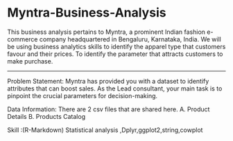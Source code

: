 # Myntra-Business-Analysis
This business analysis pertains to Myntra, a prominent Indian fashion e-commerce company headquartered in Bengaluru, Karnataka, India.
We will be using business analytics skills to identify the apparel type that customers favour and their prices. 
To identify the parameter that attracts customers to make purchase.
-------------------------------- -------------------------------- -------------------------------- --------------------------------

Problem Statement: Myntra has provided you with a dataset to identify attributes that can boost sales. As the Lead consultant, your main task is to pinpoint the crucial parameters for decision-making.

Data Information:
There are 2 csv files that are shared here.
A. Product Details
B. Products Catalog

Skill :(R-Markdown)
Statistical analysis ,Dplyr,ggplot2,string,cowplot









